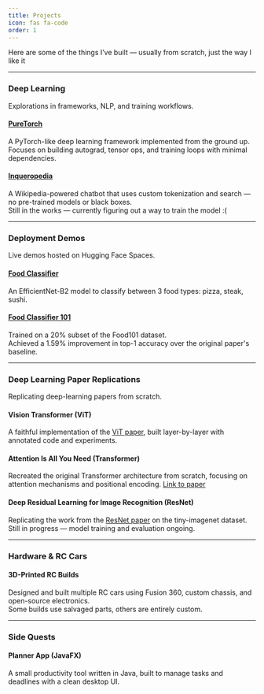 ```yaml
---
title: Projects
icon: fas fa-code
order: 1
---
```


Here are some of the things I’ve built — usually from scratch, just the way I like it  

---

### Deep Learning
Explorations in frameworks, NLP, and training workflows.

#### [PureTorch](https://github.com/Dristro/PureTorch)
A PyTorch-like deep learning framework implemented from the ground up.  
Focuses on building autograd, tensor ops, and training loops with minimal dependencies.

#### [Inqueropedia](https://github.com/Dristro/Inqueropedia)
A Wikipedia-powered chatbot that uses custom tokenization and search — no pre-trained models or black boxes.  
Still in the works — currently figuring out a way to train the model :(

---

### Deployment Demos
Live demos hosted on Hugging Face Spaces.

#### [Food Classifier](https://huggingface.co/spaces/Dristro/food_classifier)
An EfficientNet-B2 model to classify between 3 food types: pizza, steak, sushi.

#### [Food Classifier 101](https://huggingface.co/spaces/Dristro/food101_classifier)
Trained on a 20% subset of the Food101 dataset.  
Achieved a 1.59% improvement in top-1 accuracy over the original paper's baseline.

---

### Deep Learning Paper Replications
Replicating deep-learning papers from scratch.

#### Vision Transformer (ViT)
A faithful implementation of the [ViT paper](https://arxiv.org/abs/2010.11929), built layer-by-layer with annotated code and experiments.

#### Attention Is All You Need (Transformer)
Recreated the original Transformer architecture from scratch, focusing on attention mechanisms and positional encoding.
[Link to paper](https://arxiv.org/abs/1706.03762)

#### Deep Residual Learning for Image Recognition (ResNet)
Replicating the work from the [ResNet paper](https://arxiv.org/abs/1512.03385) on the tiny-imagenet dataset.
Still in progress — model training and evaluation ongoing.

---

### Hardware & RC Cars

#### 3D-Printed RC Builds
Designed and built multiple RC cars using Fusion 360, custom chassis, and open-source electronics.  
Some builds use salvaged parts, others are entirely custom.

---

### Side Quests

#### Planner App (JavaFX)
A small productivity tool written in Java, built to manage tasks and deadlines with a clean desktop UI.

<!-- TODO: Add demo images or writeups for each project -->
